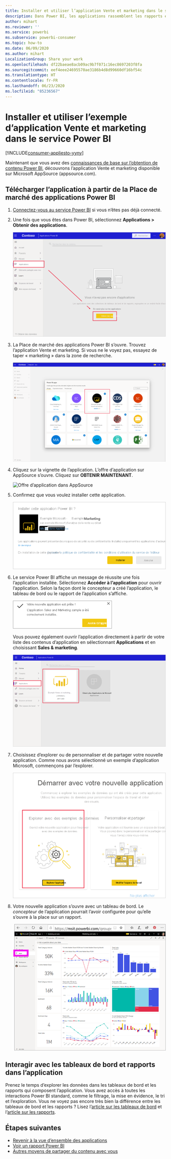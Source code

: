 ```yaml
---
title: Installer et utiliser l’application Vente et marketing dans le service Power BI
description: Dans Power BI, les applications rassemblent les rapports et tableaux de bord associés dans un même emplacement. Installez l’application Vente et marketing à partir de la Place de marché des applications Power BI.
author: mihart
ms.reviewer: ''
ms.service: powerbi
ms.subservice: powerbi-consumer
ms.topic: how-to
ms.date: 06/09/2020
ms.author: mihart
LocalizationGroup: Share your work
ms.openlocfilehash: df22baeae8acb09ac9b7f071c16ec8697203f8fa
ms.sourcegitcommit: eef4eee24695570ae3186b4d8d99660df16bf54c
ms.translationtype: HT
ms.contentlocale: fr-FR
ms.lasthandoff: 06/23/2020
ms.locfileid: "85236567"
---
```

# <a name="install-and-use-the-sample-sales-and-marketing-app-in-the-power-bi-service"></a>Installer et utiliser l’exemple d’application Vente et marketing dans le service Power BI

[!INCLUDE[consumer-appliesto-yyny](../includes/consumer-appliesto-yyny.md)]

Maintenant que vous avez des [connaissances de base sur l’obtention de contenu Power BI](end-user-app-view.md), découvrons l’application Vente et marketing disponible sur Microsoft AppSource (appsource.com). 


## <a name="get-the-app-from-the-power-bi-apps-marketplace"></a>Télécharger l’application à partir de la Place de marché des applications Power BI

1. [Connectez-vous au service Power BI](./end-user-sign-in.md) si vous n’êtes pas déjà connecté. 

1. Une fois que vous êtes dans Power BI, sélectionnez **Applications > Obtenir des applications**. 

    ![Obtenir des applications  ](./media/end-user-app-marketing/power-bi-get-apps.png)

1. La Place de marché des applications Power BI s’ouvre. Trouvez l’application Vente et marketing. Si vous ne le voyez pas, essayez de taper « marketing » dans la zone de recherche.

    ![Place de marché des applications Power BI  ](./media/end-user-app-marketing/power-bi-apps-marketplace.png)

1. Cliquez sur la vignette de l’application. L’offre d’application sur AppSource s’ouvre. Cliquez sur **OBTENIR MAINTENANT**.

   ![Offre d’application dans AppSource](./media/end-user-app-marketing/power-bi-apps-app-offering.png)

1. Confirmez que vous voulez installer cette application.

   ![Installer cette application ?](./media/end-user-app-marketing/power-bi-app-install.png)

5. Le service Power BI affiche un message de réussite une fois l’application installée. Sélectionnez **Accéder à l’application** pour ouvrir l’application. Selon la façon dont le concepteur a créé l’application, le tableau de bord ou le rapport de l’application s’affiche.

    ![Application correctement installée ](./media/end-user-app-marketing/power-bi-app-ready.png)

    Vous pouvez également ouvrir l’application directement à partir de votre liste des contenus d’application en sélectionnant **Applications** et en choisissant **Sales & marketing**.

    ![Applications dans Power BI](./media/end-user-app-marketing/power-bi-apps-sales-marketing.png)


6. Choisissez d’explorer ou de personnaliser et de partager votre nouvelle application. Comme nous avons sélectionné un exemple d’application Microsoft, commençons par l’explorer. 

    ![Explorer avec des exemples de données](./media/end-user-app-marketing/power-bi-explore.png)

7.  Votre nouvelle application s’ouvre avec un tableau de bord. Le *concepteur* de l’application pourrait l’avoir configurée pour qu’elle s’ouvre à la place sur un rapport.  

    ![Explorer avec des exemples de données](./media/end-user-app-marketing/power-bi-new-app.png)




## <a name="interact-with-the-dashboards-and-reports-in-the-app"></a>Interagir avec les tableaux de bord et rapports dans l’application
Prenez le temps d’explorer les données dans les tableaux de bord et les rapports qui composent l’application. Vous avez accès à toutes les interactions Power BI standard, comme le filtrage, la mise en évidence, le tri et l’exploration.  Vous ne voyez pas encore très bien la différence entre les tableaux de bord et les rapports ?  Lisez l’[article sur les tableaux de bord](end-user-dashboards.md) et l’[article sur les rapports](end-user-reports.md).  




## <a name="next-steps"></a>Étapes suivantes
* [Revenir à la vue d’ensemble des applications](end-user-apps.md)
* [Voir un rapport Power BI](end-user-report-open.md)
* [Autres moyens de partager du contenu avec vous](end-user-shared-with-me.md)
